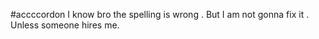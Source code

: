 #accccordon
I know bro the spelling is wrong . But I am not gonna fix it . Unless someone hires me. 
